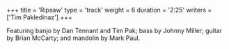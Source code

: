 +++
title = 'Ripsaw'
type = 'track'
weight = 6
duration = '2:25'
writers = ['Tim Pakledinaz']
+++

Featuring banjo by Dan Tennant and Tim Pak; bass by Johnny Miller; guitar by Brian McCarty; and mandolin by Mark Paul.
